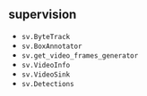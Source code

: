 ## supervision

- `sv.ByteTrack`
- `sv.BoxAnnotator`
- `sv.get_video_frames_generator`
- `sv.VideoInfo`
- `sv.VideoSink`
- `sv.Detections`